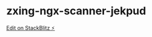 # zxing-ngx-scanner-jekpud

[Edit on StackBlitz ⚡️](https://stackblitz.com/edit/zxing-ngx-scanner-jekpud)
